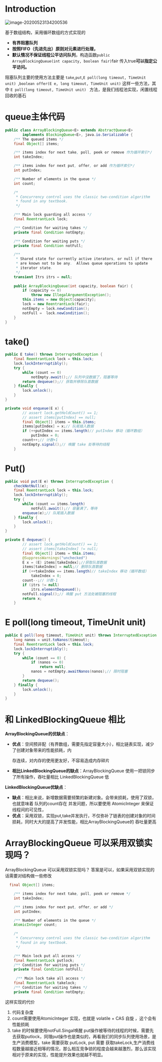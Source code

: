 # Introduction

![image-20200523134200536](assets/image-20200523134200536.png)

基于数组结构，采用循环数组的方式实现的

* **有界阻塞队列**
* **按照FIFO（先进先出）原则对元素进行处理，**
* **默认情况不保证线程公平访问队列**，构造函数`public ArrayBlockingQueue(int capacity, boolean fair)`fair 传入true**可以指定公平访问。**

阻塞队列主要的使用方法主要是 `take`,`put`,`E poll(long timeout, TimeUnit unit) `,`boolean offer(E e, long timeout, TimeUnit unit)` 这样一些方法，其中 `E poll(long timeout, TimeUnit unit) ` 方法，是我们线程池实现，闲置线程回收的基石

# queue主体代码

```java
public class ArrayBlockingQueue<E> extends AbstractQueue<E>
        implements BlockingQueue<E>, java.io.Serializable {
  	/** The queued items */
    final Object[] items;

    /** items index for next take, poll, peek or remove 作为循环索引*/
    int takeIndex;

    /** items index for next put, offer, or add 作为循环索引*/
    int putIndex;

    /** Number of elements in the queue */
    int count;

    /*
     * Concurrency control uses the classic two-condition algorithm
     * found in any textbook.
     */

    /** Main lock guarding all access */
    final ReentrantLock lock;

    /** Condition for waiting takes */
    private final Condition notEmpty;

    /** Condition for waiting puts */
    private final Condition notFull;

    /**
     * Shared state for currently active iterators, or null if there
     * are known not to be any.  Allows queue operations to update
     * iterator state.
     */
    transient Itrs itrs = null;
    
    public ArrayBlockingQueue(int capacity, boolean fair) {
        if (capacity <= 0)
            throw new IllegalArgumentException();
        this.items = new Object[capacity];
        lock = new ReentrantLock(fair);
        notEmpty = lock.newCondition();
        notFull =  lock.newCondition();
    }
}
```

# take()

```java
public E take() throws InterruptedException {
    final ReentrantLock lock = this.lock;
    lock.lockInterruptibly();
    try {
        while (count == 0)
            notEmpty.await();// 队列中没数据了，阻塞等待
        return dequeue();// 获取并移除队首数据
    } finally {
        lock.unlock();
    }
}

private void enqueue(E x) {
        // assert lock.getHoldCount() == 1;
        // assert items[putIndex] == null;
        final Object[] items = this.items;
        items[putIndex] = x;// 队尾插入数据
        if (++putIndex == items.length)// putIndex 移动（循环数组）
            putIndex = 0;
        count++;// 计数+1
        notEmpty.signal();// 唤醒 take 处等待的线程
    }
```

# Put()

```java
public void put(E e) throws InterruptedException {
    checkNotNull(e);
    final ReentrantLock lock = this.lock;
    lock.lockInterruptibly();
    try {
        while (count == items.length)
            notFull.await();// 容量满了，等待
        enqueue(e);// 队尾插入数据
    } finally {
        lock.unlock();
    }
}

private E dequeue() {
        // assert lock.getHoldCount() == 1;
        // assert items[takeIndex] != null;
        final Object[] items = this.items;
        @SuppressWarnings("unchecked")
        E x = (E) items[takeIndex];//获取队首数据
        items[takeIndex] = null;// 删除队首数据
        if (++takeIndex == items.length)// takeIndex 移动（循环数组）
            takeIndex = 0;
        count--;// 计数-1
        if (itrs != null)
            itrs.elementDequeued();
        notFull.signal();// 唤醒 put 方法处被阻塞的线程
        return x;
    }
```

# E poll(long timeout, TimeUnit unit) 

```java
public E poll(long timeout, TimeUnit unit) throws InterruptedException {
    long nanos = unit.toNanos(timeout);
    final ReentrantLock lock = this.lock;
    lock.lockInterruptibly();
    try {
        while (count == 0) {
            if (nanos <= 0)
                return null;
            nanos = notEmpty.awaitNanos(nanos);// 限时阻塞
        }
        return dequeue();
    } finally {
        lock.unlock();
    }
}
```

# 和 LinkedBlockingQueue 相比

**ArrayBlockingQueue的优缺点**：

* **优点**：空间预非配（有界数组，需要先指定容量大小），相比链表实现，减少了创建对象带来的性能损耗，内

  存连续，对内存的使用更友好，不容易造成内存碎片

* **相比LinkedBlockingQueue的缺点**：ArrayBlockingQueue 使用一把锁同步了所有操作，吞吐量相比 LinkedBlockingQueue 低  

**LinkedBlockingQueue优缺点**：

* **缺点**：相比来说，新增数据需要频繁的新建对象。会带来损耗，使用了双锁，也就意味着 队列的count存在 并发问题，所以要使用 AtomicInteger 来保证线程间的可见性，
* **优点**：采用双锁，实现put,take并发执行，不仅弥补了链表的创建对象的时间损耗，同时大大的提高了并发性能，相比ArrayBlockingQueue的 吞吐量更高

# ArrayBlockingQueue 可以采用双锁实现吗？

ArrayBlockingQueue 可以采用双锁实现吗？ 答案是可以，如果采用双锁实现的话需要对结构做一些修改

```java
  final Object[] items;

    /** items index for next take, poll, peek or remove */
    int takeIndex;

    /** items index for next put, offer, or add */
    int putIndex;

    /** Number of elements in the queue */
    AtomicInteger count;

    /*
     * Concurrency control uses the classic two-condition algorithm
     * found in any textbook.
     */

    /** Main lock put all access */
    final ReentrantLock putlock;
	/** Condition for waiting puts */
    private final Condition notFull;	
	
	 /** Main lock take all access */
    final ReentrantLock takelock;
    /** Condition for waiting takes */
    private final Condition notEmpty;

```

这样实现的代价

1. 代码复杂度
2. count需要使用AtomicInteger 实现，也就是 volatile + CAS 自旋 ，这个会有性能损耗
3. take 的时候要使用notFull.Singal唤醒 put操作被等待的线程的时候，需要先去获取putlock，同理put操作也是类似的，再看我们的同步队列使用场景，是生产消费模型，take 需要获取 putLock, put 需要 获取takeLock,生产消费线程数量越接近相等的情况，那么相互竞争锁的程度会越来越激烈，那么该实现相对于原来的实现，性能提升效果也就越不明显。